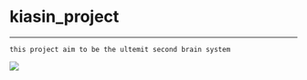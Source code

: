 
# kiasin_project

---

    this project aim to be the ultemit second brain system
  
<div style="height:20rem;display:flex; algin-items:center;">
   <img src="https://mohamed-alkhatim.web.app/icons/favicon.svg" width={200} height={200}/>
</div>
